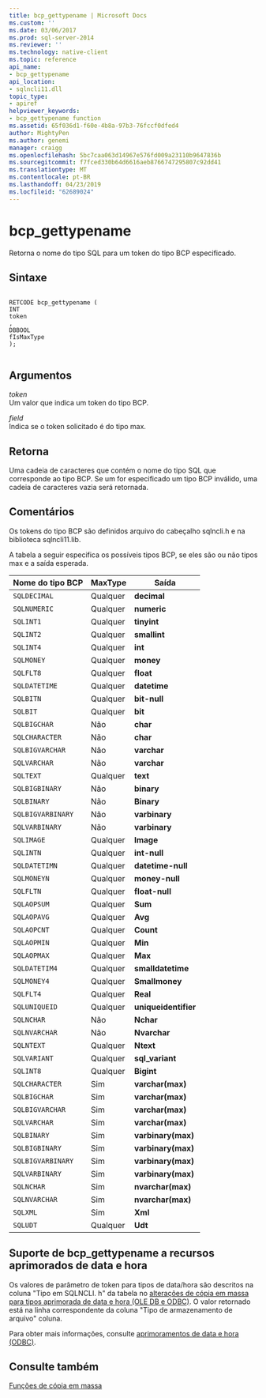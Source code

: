```yaml
---
title: bcp_gettypename | Microsoft Docs
ms.custom: ''
ms.date: 03/06/2017
ms.prod: sql-server-2014
ms.reviewer: ''
ms.technology: native-client
ms.topic: reference
api_name:
- bcp_gettypename
api_location:
- sqlncli11.dll
topic_type:
- apiref
helpviewer_keywords:
- bcp_gettypename function
ms.assetid: 65f036d1-f60e-4b8a-97b3-76fccf0dfed4
author: MightyPen
ms.author: genemi
manager: craigg
ms.openlocfilehash: 5bc7caa063d14967e576fd009a23110b9647836b
ms.sourcegitcommit: f7fced330b64d6616aeb8766747295807c92dd41
ms.translationtype: MT
ms.contentlocale: pt-BR
ms.lasthandoff: 04/23/2019
ms.locfileid: "62689024"
---
```

# <a name="bcpgettypename"></a>bcp_gettypename
  Retorna o nome do tipo SQL para um token do tipo BCP especificado.  
  
## <a name="syntax"></a>Sintaxe  
  
```  
  
RETCODE bcp_gettypename (  
INT   
token  
,  
DBBOOL   
fIsMaxType  
);  
  
```  
  
## <a name="arguments"></a>Argumentos  
 *token*  
 Um valor que indica um token do tipo BCP.  
  
 *field*  
 Indica se o token solicitado é do tipo max.  
  
## <a name="returns"></a>Retorna  
 Uma cadeia de caracteres que contém o nome do tipo SQL que corresponde ao tipo BCP. Se um for especificado um tipo BCP inválido, uma cadeia de caracteres vazia será retornada.  
  
## <a name="remarks"></a>Comentários  
 Os tokens do tipo BCP são definidos arquivo do cabeçalho sqlncli.h e na biblioteca sqlncli11.lib.  
  
 A tabela a seguir especifica os possíveis tipos BCP, se eles são ou não tipos max e a saída esperada.  
  
|Nome do tipo BCP|MaxType|Saída|  
|-------------------|-------------|------------|  
|`SQLDECIMAL`|Qualquer|**decimal**|  
|`SQLNUMERIC`|Qualquer|**numeric**|  
|`SQLINT1`|Qualquer|**tinyint**|  
|`SQLINT2`|Qualquer|**smallint**|  
|`SQLINT4`|Qualquer|**int**|  
|`SQLMONEY`|Qualquer|**money**|  
|`SQLFLT8`|Qualquer|**float**|  
|`SQLDATETIME`|Qualquer|**datetime**|  
|`SQLBITN`|Qualquer|**bit-null**|  
|`SQLBIT`|Qualquer|**bit**|  
|`SQLBIGCHAR`|Não|**char**|  
|`SQLCHARACTER`|Não|**char**|  
|`SQLBIGVARCHAR`|Não|**varchar**|  
|`SQLVARCHAR`|Não|**varchar**|  
|`SQLTEXT`|Qualquer|**text**|  
|`SQLBIGBINARY`|Não|**binary**|  
|`SQLBINARY`|Não|**Binary**|  
|`SQLBIGVARBINARY`|Não|**varbinary**|  
|`SQLVARBINARY`|Não|**varbinary**|  
|`SQLIMAGE`|Qualquer|**Image**|  
|`SQLINTN`|Qualquer|**int-null**|  
|`SQLDATETIMN`|Qualquer|**datetime-null**|  
|`SQLMONEYN`|Qualquer|**money-null**|  
|`SQLFLTN`|Qualquer|**float-null**|  
|`SQLAOPSUM`|Qualquer|**Sum**|  
|`SQLAOPAVG`|Qualquer|**Avg**|  
|`SQLAOPCNT`|Qualquer|**Count**|  
|`SQLAOPMIN`|Qualquer|**Min**|  
|`SQLAOPMAX`|Qualquer|**Max**|  
|`SQLDATETIM4`|Qualquer|**smalldatetime**|  
|`SQLMONEY4`|Qualquer|**Smallmoney**|  
|`SQLFLT4`|Qualquer|**Real**|  
|`SQLUNIQUEID`|Qualquer|**uniqueidentifier**|  
|`SQLNCHAR`|Não|**Nchar**|  
|`SQLNVARCHAR`|Não|**Nvarchar**|  
|`SQLNTEXT`|Qualquer|**Ntext**|  
|`SQLVARIANT`|Qualquer|**sql_variant**|  
|`SQLINT8`|Qualquer|**Bigint**|  
|`SQLCHARACTER`|Sim|**varchar(max)**|  
|`SQLBIGCHAR`|Sim|**varchar(max)**|  
|`SQLBIGVARCHAR`|Sim|**varchar(max)**|  
|`SQLVARCHAR`|Sim|**varchar(max)**|  
|`SQLBINARY`|Sim|**varbinary(max)**|  
|`SQLBIGBINARY`|Sim|**varbinary(max)**|  
|`SQLBIGVARBINARY`|Sim|**varbinary(max)**|  
|`SQLVARBINARY`|Sim|**varbinary(max)**|  
|`SQLNCHAR`|Sim|**nvarchar(max)**|  
|`SQLNVARCHAR`|Sim|**nvarchar(max)**|  
|`SQLXML`|Sim|**Xml**|  
|`SQLUDT`|Qualquer|**Udt**|  
  
## <a name="bcpgettypename-support-for-enhanced-date-and-time-features"></a>Suporte de bcp_gettypename a recursos aprimorados de data e hora  
 Os valores de parâmetro de token para tipos de data/hora são descritos na coluna "Tipo em SQLNCLI. h" da tabela no [alterações de cópia em massa para tipos aprimorada de data e hora &#40;OLE DB e ODBC&#41;](../native-client-odbc-date-time/bulk-copy-changes-for-enhanced-date-and-time-types-ole-db-and-odbc.md). O valor retornado está na linha correspondente da coluna "Tipo de armazenamento de arquivo" coluna.  
  
 Para obter mais informações, consulte [aprimoramentos de data e hora &#40;ODBC&#41;](../native-client-odbc-date-time/date-and-time-improvements-odbc.md).  
  
## <a name="see-also"></a>Consulte também  
 [Funções de cópia em massa](sql-server-driver-extensions-bulk-copy-functions.md)  
  
  
